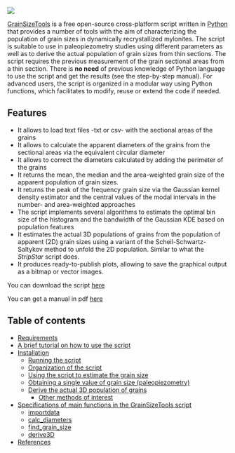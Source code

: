 ![](https://github.com/marcoalopez/GrainSizeTools/blob/05837e74bb371c34c5257e869bfd363c069b9c4d/FIGURES/header_fig.png?raw=true)

[GrainSizeTools](https://sourceforge.net/projects/grainsizetools/) is a free open-source cross-platform script written in [Python][1] that provides a number of tools with the aim of characterizing the population of grain sizes in dynamically recrystallized mylonites. The script is suitable to use in paleopiezometry studies using different parameters as well as to derive the actual population of grain sizes from thin sections. The script requires the previous measurement of the grain sectional areas from a thin section. There is **no need** of previous knowledge of Python language to use the script and get the results (see the step-by-step manual). For advanced users, the script is organized in a modular way using Python functions, which facilitates to modify, reuse or extend the code if needed.

Features
-------------

- It allows to load text files -txt or csv- with the sectional areas of the grains
- It allows to calculate the apparent diameters of the grains from the sectional areas via the equivalent circular diameter
- It allows to correct the diameters calculated by adding the perimeter of the grains
- It returns the mean, the median and the area-weighted grain size of the apparent population of grain sizes.
- It returns the peak of the frequency grain size via the Gaussian kernel density estimator and the central values of the modal intervals in the number- and area-weighted approaches
- The script implements several algorithms to estimate the optimal bin size of the histogram and the bandwidth of the Gaussian KDE based on population features
- It estimates the actual 3D populations of grains from the population of apparent (2D) grain sizes using a variant of the Scheil-Schwartz-Saltykov method to unfold the 2D population. Similar to what the *StripStar* script does.
- It produces ready-to-publish plots, allowing to save the graphical output as a bitmap or vector images.

You can download the script [here](http://figshare.com/articles/GrainSizeTools_script/1383130)

You can get a manual in pdf [here](http://figshare.com/articles/GrainSizeTools_script_manual/1371025)

Table of contents
-------------

  * [Requirements]()
  * [A brief tutorial on how to use the script]()
  * [Installation]()
    * [Running the script]()
    * [Organization of the script]()
    * [Using the script to estimate the grain size]()
    * [Obtaining a single value of grain size (paleopiezometry)]()
    * [Derive the actual 3D population of grains]()
      * [Other methods of interest]()
  * [Specifications of main functions in the GrainSizeTools script]()
    * [importdata]()
    * [calc_diameters]()
    * [find_grain_size]()
    * [derive3D]()
  * [References]()



 [1]: https://www.python.org/
